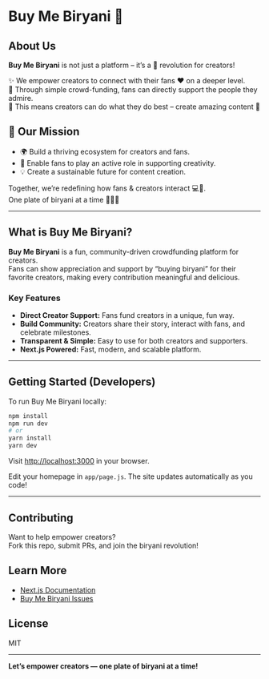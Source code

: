 # Buy Me Biryani 🍲

## About Us

**Buy Me Biryani** is not just a platform – it’s a 🍲 revolution for creators!

✨ We empower creators to connect with their fans ❤️ on a deeper level.  
💸 Through simple crowd-funding, fans can directly support the people they admire.  
🎯 This means creators can do what they do best – create amazing content 🚀

## 🤝 Our Mission

- 🌍 Build a thriving ecosystem for creators and fans.
- 🙌 Enable fans to play an active role in supporting creativity.
- 💡 Create a sustainable future for content creation.

Together, we’re redefining how fans & creators interact 💻💛.  
One plate of biryani at a time 🥳🥘🔥

---

## What is Buy Me Biryani?

**Buy Me Biryani** is a fun, community-driven crowdfunding platform for creators.  
Fans can show appreciation and support by “buying biryani” for their favorite creators, making every contribution meaningful and delicious.

### Key Features

- **Direct Creator Support:** Fans fund creators in a unique, fun way.
- **Build Community:** Creators share their story, interact with fans, and celebrate milestones.
- **Transparent & Simple:** Easy to use for both creators and supporters.
- **Next.js Powered:** Fast, modern, and scalable platform.

---

## Getting Started (Developers)

To run Buy Me Biryani locally:

```bash
npm install
npm run dev
# or
yarn install
yarn dev
```

Visit [http://localhost:3000](http://localhost:3000) in your browser.

Edit your homepage in `app/page.js`. The site updates automatically as you code!

---

## Contributing

Want to help empower creators?  
Fork this repo, submit PRs, and join the biryani revolution!

## Learn More

- [Next.js Documentation](https://nextjs.org/docs)
- [Buy Me Biryani Issues](https://github.com/shivateja-droid/Buy-Me-Biryani/issues)

## License

MIT

---

**Let’s empower creators — one plate of biryani at a time!**
